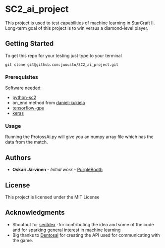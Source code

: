 # SC2_ai_project
 This project is used to test capabilities of machine learning in StarCraft II. Long-term goal of this project is to win versus a diamond-level player.
 
## Getting Started
To get this repo for your testing just type to your terminal

```
git clone git@github.com:juuusto/SC2_ai_project.git
```

### Prerequisites
Software needed:

* [python-sc2](https://github.com/Dentosal/python-sc2)
* on_end method from [daniel-kukiela](https://github.com/daniel-kukiela/python-sc2)
* [tensorflow-gpu](https://www.tensorflow.org/)
* [keras](https://keras.io/)

### Usage
Running the ProtossAi.py will give you an numpy array file which has the data from the match.

## Authors

* **Oskari Järvinen** - *Initial work* - [PurpleBooth](https://github.com/juuusto)

## License

This project is licensed under the MIT License

## Acknowledgments

* Shoutout for [sentdex](https://www.youtube.com/user/sentdex) -for contributing the idea and some of the code and for sparking general interest in machine learning
* Big thanks to [Dentosal](https://github.com/Dentosal) for creating the API used for communicating with the game.

